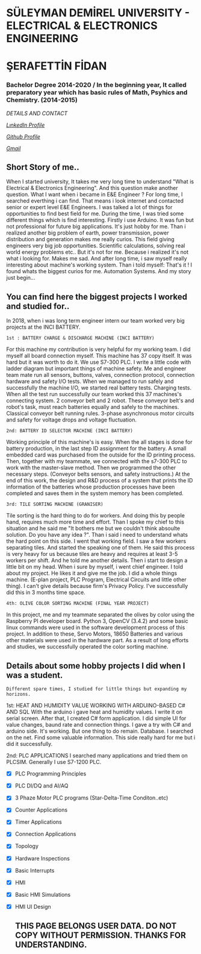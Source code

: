 # SÜLEYMAN DEMİREL UNIVERSITY - ELECTRICAL & ELECTRONICS ENGINEERING
# ŞERAFETTİN FİDAN
### Bachelor Degree 2014-2020 / In the beginning year, It called preparatory year which has basic rules of Math, Psyhics and Chemistry. (2014-2015)


_DETAILS AND CONTACT_

_[LınkedIn Profile](https://www.linkedin.com/in/%C5%9Ferafettin-fidan-260b58106/)_

_[Github Profile](https://github.com/joeyrettin)_

_[Gmail](mailto:sero.fidan001@gmail.com)_

## Short Story of me..
When I started university, It takes me very long time to understand "What is Electrical & Electronics Engineering". And this question make another question. What I want when i became in E&E Engineer ? For long time, I searched everthing i can find. That means i look internet and contacted senior or expert level E&E Engineers. I was talked a lot of things for opportunities to find best field for me. During the time, I was tried some different things which is find interesting. Firstly i use Arduino. It was fun but not professional for future big applications. It's just hobby for me. Than i realized another big problem of earth, power transmission, power distribution and generation makes me really curios. This field giving engineers very big job opportunities. Scientific calculations, solving real world energy problems etc.. But it's not for me. Because i realized it's not what i looking for. Makes me sad. And after long time, i saw myself really interesting about machine's working system. Than i told myself: That's it ! I found whats the biggest curios for me. Automation Systems. And my story just begin...

## You can find here the biggest projects I worked and studied for..
In 2018, when i was long term engineer intern our team worked very big projects at the INCI BATTERY.
    
    
    1st : BATTERY CHARGE & DISCHARGE MACHINE (INCI BATTERY)

For this machine my contribution is very helpful for my working team. I did myself all board connection myself. This machine has 37 copy itself. It was hard but it was worth to do it. We use S7-300 PLC. I write a little code with ladder diagram but important things of machine safety. 
Me and engineer team mate run all sensors, buttons, valves, connection protocol, connection hardware and safety I/O tests. When we managed to run safely and successfully the machine I/O, we started real battery tests. Charging tests. When all the test run successfully our team worked this 37 machines's connecting system. 2 conveyor belt and 2 robot. These conveyor belt's and robot's task, must reach batteries equally and safely to the machines. Classical conveyor belt running rules. 3-phase asynchronous motor circuits and safety for voltage drops and voltage fluctuation.


    2nd: BATTERY ID SELECTOR MACHINE (INCI BATTERY)

Working principle of this machine's is easy. When the all stages is done for battery production, in the last step ID assignment for the battery. A small embedded card was purchased from the outside for the ID printing process. Then, together with my teammate, we connected with the s7-300 PLC to work with the master-slave method. Then we programmed the other necessary steps. (Conveyor belts sensors, and safety instructions.)
At the end of this work, the design and R&D process of a system that prints the ID information of the batteries whose production processes have been completed and saves them in the system memory has been completed.


    3rd: TILE SORTING MACHINE (GRANISER)

Tile sorting is the hard thing to do for workers. And doing this by people hand, requires much more time and effort. Than I spoke my chief to this situation and he said me "It bothers me but we couldn't think absoulte solution. Do you have any idea ?". Than i said i need to understand whats the hard point on this side. I went that working field. I saw a few workers separating tiles. And started the speaking one of them. He said this process is very heavy for us because tiles are heavy and requires at least 3-5 workers per shift. And he told me another details. Then i start to design a little bit on my head. When i sure by myself, i went chief engineer. I told about my project. He likes it and give me the job. I did a whole things machine. (E-plan project, PLC Program, Electrical Circuits and little other thing). I can't give details because firm's Privacy Policy. I've successfully did this in 3 months time space. 

    4th: OLIVE COLOR SORTING MACHINE (FINAL YEAR PROJECT)

In this project, me and my teammate separated the olives by color using the Raspberry PI developer board. Python 3, OpenCV (3.4.2) and some basic linux commands were used in the software development process of this project. In addition to these, Servo Motors, 18650 Batteries and various other materials were used in the hardware part. As a result of long efforts and studies, we successfully operated the color sorting machine.

## Details about some hobby projects I did when I was a student.
    Different spare times, I studied for little things but expanding my horizons.

1st: HEAT AND HUMIDITY VALUE WORKING WITH ARDUINO-BASED C# AND SQL
    With the arduino i gave heat and humidity values. I write it on serial screen. After that, I created C# form application. I did simple UI for value changes, baund rate and connection things. I gave a try with C# and arduino side. It's working. But one thing to do remain. Database. I searched on the net. Find some valuable information. This side really hard for me but i did it successfully.

2nd: PLC APPLICATIONS
    I searched many applications and tried them on PLCSIM. Generally I use S7-1200 PLC.
- [x] PLC Programming Principles
- [x] PLC DI/DQ and AI/AQ
- [x] 3 Phaze Motor PLC programs (Star-Delta-Time Conditon..etc)
- [x] Counter Applications
- [x] Timer Applications
- [x] Connection Applications
- [x] Topology
- [x] Hardware Inspections
- [x] Basic Interrupts
- [x] HMI
- [x] Basic HMI Simulations
- [x] HMI UI Design



































    ## THIS PAGE BELONGS USER DATA. DO NOT COPY WITHOUT PERMISSION. THANKS FOR UNDERSTANDING.

